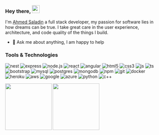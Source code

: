 ### Hey there, <img src="https://media.giphy.com/media/hvRJCLFzcasrR4ia7z/giphy.gif" width="25px">

I'm [Ahmed Saladin](https://www.linkedin.com/in/ahmedsaladin/) a full stack developer, my passion for software lies in how dreams can be true. I take great care in the user experience, architecture, and code quality of the things I build.

- 💬 Ask me about anything, I am happy to help
### Tools & Technologies
![nest](https://img.shields.io/badge/Nest-20232A?style=social&logo=nestjs&logoColor=DD0031)
![express](https://img.shields.io/badge/express-20232A?style=social&logo=express&logoColor=3C823B)
![node.js](https://img.shields.io/badge/Node.js-20232A?style=social&logo=node.js&logoColor=3C823B)
![react](https://img.shields.io/badge/React-20232A?style=social&logo=react&logoColor=61DAFB)
![angular](https://img.shields.io/badge/Angular-20232A?style=social&logo=angular&logoColor=DD0031)
![html5](https://img.shields.io/badge/HTML-20232A?style=social&logo=html5&logoColor=E34F26)
![css3](https://img.shields.io/badge/CSS-20232A?&style=social&logo=css3&logoColor=1572B6)
![js](https://img.shields.io/badge/JavaScript-20232A?style=social&logo=javascript&logoColor=F7DF1E)
![ts](https://img.shields.io/badge/TypeScript-20232A?style=social&logo=typescript&logoColor=3178C6)
![bootstrap](https://img.shields.io/badge/Bootstrap-20232A?style=social&logo=bootstrap&logoColor=7410F0)
![mysql](https://img.shields.io/badge/MySQL-20232A?style=social&logo=mysql&logoColor=4479A1)
![postgres](https://img.shields.io/badge/PostgreSQL-20232A?style=social&logo=postgresql&logoColor=4169E1)
![mongodb](https://img.shields.io/badge/MongoDB-20232A?style=social&logo=mongodb&logoColor=108D4D)
![npm](https://img.shields.io/badge/npm-20232A?style=social&logo=npm&logoColor=CB3837)
![git](https://img.shields.io/badge/git-20232A?style=social&logo=git&logoColor=EB4C27)
![docker](https://img.shields.io/badge/docker-20232A?style=social&logo=docker&logoColor=1993EF)
![heroku](https://img.shields.io/badge/Heroku-20232A?style=social&logo=heroku&logoColor=7410F0)
![aws](https://img.shields.io/badge/AWS-20232A?style=social&logo=amazon-aws&logoColor=FF9900)
![google](https://img.shields.io/badge/Google_Cloud-20232A?style=social&logo=google-cloud&logoColor=4285F4)
![azure](https://img.shields.io/badge/Microsoft_Azure-20232A?style=social&logo=microsoft-azure&logoColor=0078D7)
![python](https://img.shields.io/badge/Python-20232A?style=social&logo=python&logoColor=3776AB)
![c++](https://img.shields.io/badge/C%2B%2B-20232A?style=social&logo=c%2B%2B&logoColor=00599C)

<img align="left" height="150" src="https://github-readme-stats.vercel.app/api/top-langs/?username=ahmedsaladin&layout=compact"/>
<img height="150" src="https://github-readme-stats.vercel.app/api?username=ahmedsaladin&show_icons=true"/>












